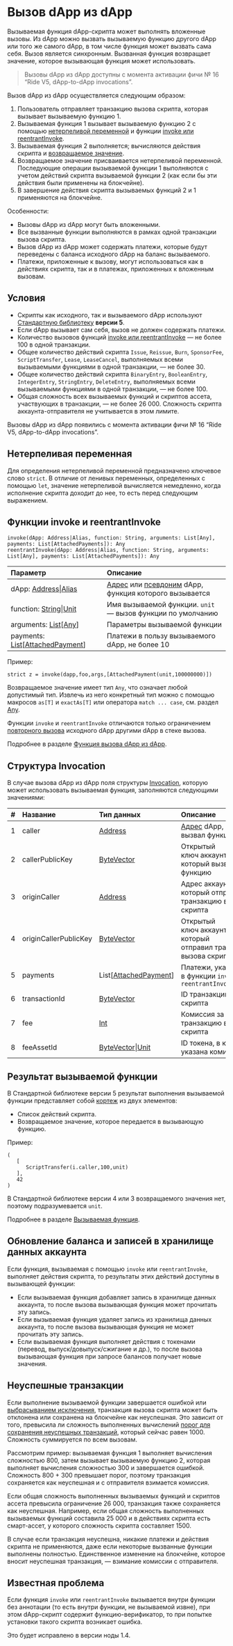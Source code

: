 # Вызов dApp из dApp

Вызываемая функция dApp-скрипта может выполнять вложенные вызовы. Из dApp можно вызвать вызываемую функцию другого dApp или того же самого dApp, в том числе функция может вызвать сама себя. Вызов является синхронным. Вызванная функция возвращает значение, которое вызывающая функция может использовать.

> Вызовы dApp из dApp доступны c момента активации фичи №&nbsp;16 “Ride V5, dApp-to-dApp invocations”.

Вызов dApp из dApp осуществляется следующим образом:

1. Пользователь отправляет транзакцию вызова скрипта, которая вызывает вызываемую функцию 1.
2. Вызываемая функция 1 вызывает вызываемую функцию 2 с помощью [нетерпеливой переменной](#strict-variable) и функции [invoke или reentrantInvoke](#invoke).
3. Вызываемая функция 2 выполняется; вычисляются действия скрипта и [возвращаемое значение](#callable-function-result).
4. Возвращаемое значение присваивается нетерпеливой переменной. Последующие операции вызываемой функции 1 выполняются с учетом действий скрипта вызываемой функции 2 (как если бы эти действия были применены на блокчейне).
5. В завершение действия скрипта вызываемых функций 2 и 1 применяются на блокчейне.

Особенности:

* Вызовы dApp из dApp могут быть вложенными.
* Все вызванные функции выполняются в рамках одной транзакции вызова скрипта.
* Вызов dApp из dApp может содержать платежи, которые будут переведены с баланса исходного dApp на баланс вызываемого.
* Платежи, приложенные к вызову, могут использоваться как в действиях скрипта, так и в платежах, приложенных к вложенным вызовам.

## Условия

* Скрипты как исходного, так и вызываемого dApp используют [Стандартную библиотеку](/ru/ride/script/standard-library) **версии 5**.
* Если dApp вызывает сам себя, вызов не должен содержать платежи.
* Количество вызовов функций [invoke или reentrantInvoke](#invoke) — не более 100 в одной транзакции.
* Общее количество действий скрипта `Issue`, `Reissue`, `Burn`, `SponsorFee`, `ScriptTransfer`, `Lease`, `LeaseCancel`, выполняемых всеми вызываемыми функциями в одной транзакции, — не более 30.
* Общее количество действий скрипта `BinaryEntry`, `BooleanEntry`, `IntegerEntry`, `StringEntry`, `DeleteEntry`, выполняемых всеми вызываемыми функциями в одной транзакции, — не более 100.
* Общая сложность всех вызываемых функций и скриптов ассета, участвующих в транзакции, — не более 26&nbsp;000. Сложность скрипта аккаунта-отправителя не учитывается в этом лимите.

Вызовы dApp из dApp появились с момента активации фичи №&nbsp;16 “Ride V5, dApp-to-dApp invocations”.

<!-- > Вычисления с продолжением и вызов dApp из dApp несовместимы, то есть не могут быть инициированы одной и той же транзакцией.-->

## Нетерпеливая переменная<a id="strict-variable"></a>

Для определения нетерпеливой переменной предназначено ключевое слово `strict`. В отличие от ленивых переменных, определенных с помощью `let`, значение нетерпеливой вычисляется немедленно, когда исполнение скрипта доходит до нее, то есть перед следующим выражением.

## Функции invoke и reentrantInvoke<a id="invoke"></a>

```
invoke(dApp: Address|Alias, function: String, arguments: List[Any], payments: List[AttachedPayments]): Any
reentrantInvoke(dApp: Address|Alias, function: String, arguments: List[Any], payments: List[AttachedPayments]): Any
```

| Параметр | Описание |
| :--- | :--- |
| dApp: [Address](/ru/ride/structures/common-structures/address)&#124;[Alias](/ru/ride/structures/common-structures/alias) | [Адрес](/ru/blockchain/account/address) или [псевдоним](/ru/blockchain/account/alias) dApp, функция которого вызывается |
| function: [String](/ru/ride/data-types/string)&#124;[Unit](/ru/ride/data-types/unit) | Имя вызываемой функции. `unit` — вызов функции по умолчанию |
| arguments: [List](/ru/ride/data-types/list)[[Any](/ru/ride/data-types/any)] | Параметры вызываемой функции |
| payments: [List](/ru/ride/data-types/list)[[AttachedPayment](/ru/ride/structures/common-structures/attached-payment)] | Платежи в пользу вызываемого dApp, не более 10 |

Пример:

```
strict z = invoke(dapp,foo,args,[AttachedPayment(unit,100000000)])
```

Возвращаемое значение имеет тип `Any`, что означает любой допустимый тип. Извлечь из него конкретный тип можно с помощью макросов `as[T]` и `exactAs[T]` или оператора `match ... case`, см. раздел [Any](/ru/ride/data-types/any).

Функции `invoke` и `reentrantInvoke` отличаются только ограничением [повторного вызова](/ru/ride/functions/built-in-functions/dapp-to-dapp#reentrancy) исходного dApp другими dApp в стеке вызова.

Подробнее в разделе [Функция вызова dApp из dApp](/ru/ride/functions/built-in-functions/dapp-to-dapp).

## Структура Invocation

В случае вызова dApp из dApp поля структуры [Invocation](/ru/ride/structures/common-structures/invocation), которую может использовать вызываемая функция, заполняются следующими значениями:

|   #   | Название | Тип данных | Описание |
| :--- | :--- | :--- | :--- |
| 1 | caller | [Address](/ru/ride/structures/common-structures/address) | [Адрес](/ru/blockchain/account/address) dApp, который вызвал функцию |
| 2 | callerPublicKey | [ByteVector](/ru/ride/data-types/byte-vector) | Открытый ключ аккаунта dApp, который вызвал функцию |
| 3 | originCaller | [Address](/ru/ride/structures/common-structures/address) | Адрес аккаунта, который отправил транзакцию вызова скрипта |
| 4 | originCallerPublicKey | [ByteVector](/ru/ride/data-types/byte-vector) | Открытый ключ аккаунта, который отправил транзакцию вызова скрипта |
| 5 | payments | List[[AttachedPayment](/ru/ride/structures/common-structures/attached-payment)] | Платежи, указанные в функции `invoke` или `reentrantInvoke` |
| 6 | transactionId | [ByteVector](/ru/ride/data-types/byte-vector) | ID транзакции вызова скрипта |
| 7 | fee | [Int](/ru/ride/data-types/int) | Комиссия за транзакцию вызова скрипта |
| 8 | feeAssetId | [ByteVector](/ru/ride/data-types/byte-vector)&#124;[Unit](/ru/ride/data-types/unit) | ID токена, в котором указана комиссия |

## Результат вызываемой функции<a id="callable-function-result"></a>

В Стандартной  библиотеке версии 5 результат выполнения вызываемой функции представляет собой [кортеж](/ru/ride/data-types/tuple) из двух элементов:
* Список действий скрипта.
* Возвращаемое значение, которое передается в вызывающую функцию.

Пример:

```
(
   [
      ScriptTransfer(i.caller,100,unit)
   ],
   42
)
```

В Стандартной библиотеке версии 4 или 3 возвращаемого значения нет, поэтому подразумевается `unit`.

Подробнее в разделе [Вызываемая функция](/ru/ride/functions/callable-function).

## Обновление баланса и записей в хранилище данных аккаунта

Если функция, вызываемая с помощью `invoke` или `reentrantInvoke`, выполняет действия скрипта, то результаты этих действий доступны в вызывающей функции:
* Если вызываемая функция добавляет запись в хранилище данных аккаунта, то после вызова вызывающая функция может прочитать эту запись.
* Если вызываемая функция удаляет запись из хранилища данных аккаунта, то после вызова вызывающая функция не может прочитать эту запись.
* Если вызываемая функция выполняет действия с токенами (перевод, выпуск/довыпуск/сжигание и др.), то после вызова вызывающая функция при запросе балансов получает новые значения.

## Неуспешные транзакции

Если выполнение вызываемой функции завершается ошибкой или [выбрасыванием исключения](/ru/ride/functions/built-in-functions/exception-functions), транзакция вызова скрипта может быть отклонена или сохранена на блокчейне как неуспешная. Это зависит от того, превысила ли сложность выполненных вычислений [порог для сохранения неуспешных транзакций](/ru/ride/limits/), который сейчас равен 1000. Сложность суммируется по всем вызовам.

Рассмотрим пример: вызываемая функция 1 выполняет вычисления сложностью 800, затем вызывает вызываемую функцию 2, которая выполняет вычисления сложностью 300 и завершается ошибкой. Сложность 800 + 300 превышает порог, поэтому транзакция сохраняется как неуспешная и с отправителя взимается комиссия.

Если общая сложность выполненных вызываемых функций и скриптов ассета превысила ограничение 26&nbsp;000, транзакция также сохраняется как неуспешная. Например, если общая сложность выполненных вызываемых функций составила 25&nbsp;000 и в действиях скрипта есть смарт-ассет, у которого сложность скрипта составляет 1500.

В случае если транзакция неуспешна, никакие платежи и действия скрипта не применяются, даже если некоторые вызванные функции выполнены полностью. Единственное изменение на блокчейне, которое вносит неуспешная транзакция, — взимание комиссии с отправителя.

## Известная проблема

Если функция `invoke` или `reentrantInvoke` вызывается внутри функции без аннотации (то есть внутри функции, не вызываемой извне), при этом dApp-скрипт содержит функцию-верификатор, то при попытке установки такого скрипта возникает ошибка.

Это будет исправлено в версии ноды 1.4.
